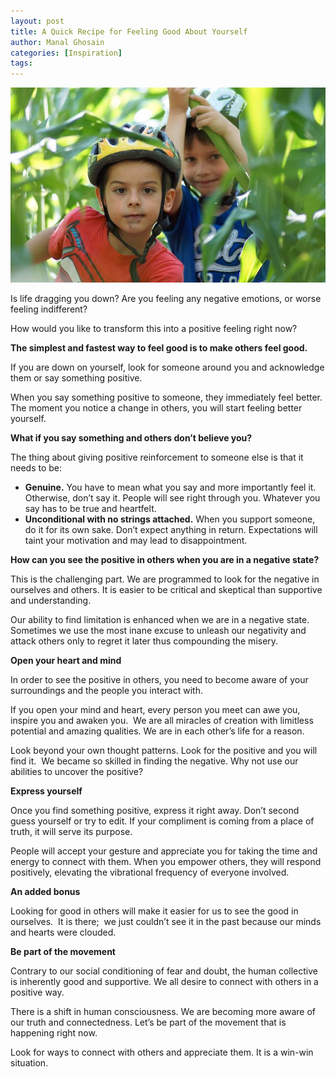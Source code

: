 ```yaml
---
layout: post
title: A Quick Recipe for Feeling Good About Yourself
author: Manal Ghosain
categories: [Inspiration]
tags:
---
```


![Children](/images/children.jpg) 

Is life dragging you down? Are you feeling any negative emotions, or worse feeling indifferent? 

How would you like to transform this into a positive feeling right now? 

**The simplest and fastest way to feel good is to make others feel good.** 

If you are down on yourself, look for someone around you and acknowledge them or say something positive. 

When you say something positive to someone, they immediately feel better.  The moment you notice a change in others, you will start feeling better yourself. 

**What if you say something and others don’t believe you?** 

The thing about giving positive reinforcement to someone else is that it needs to be: 

  * **Genuine.** You have to mean what you say and more importantly feel it. Otherwise, don’t say it. People will see right through you. Whatever you say has to be true and heartfelt.
  * **Unconditional with no strings attached.** When you support someone, do it for its own sake. Don’t expect anything in return. Expectations will taint your motivation and may lead to disappointment.

**How can you see the positive in others when you are in a negative state?** 

This is the challenging part. We are programmed to look for the negative in ourselves and others. It is easier to be critical and skeptical than supportive and understanding. 

Our ability to find limitation is enhanced when we are in a negative state. Sometimes we use the most inane excuse to unleash our negativity and attack others only to regret it later thus compounding the misery.

 **Open your heart and mind** 

In order to see the positive in others, you need to become aware of your surroundings and the people you interact with. 

If you open your mind and heart, every person you meet can awe you, inspire you and awaken you.  We are all miracles of creation with limitless potential and amazing qualities. We are in each other’s life for a reason. 

Look beyond your own thought patterns. Look for the positive and you will find it.  We became so skilled in finding the negative. Why not use our abilities to uncover the positive? 

**Express yourself** 

Once you find something positive, express it right away. Don’t second guess yourself or try to edit. If your compliment is coming from a place of truth, it will serve its purpose. 

People will accept your gesture and appreciate you for taking the time and energy to connect with them. When you empower others, they will respond positively, elevating the vibrational frequency of everyone involved. 

**An added bonus** 

Looking for good in others will make it easier for us to see the good in ourselves.  It is there;  we just couldn’t see it in the past because our minds and hearts were clouded. 

**Be part of the movement** 

Contrary to our social conditioning of fear and doubt, the human collective is inherently good and supportive. We all desire to connect with others in a positive way. 

There is a shift in human consciousness. We are becoming more aware of our truth and connectedness. Let’s be part of the movement that is happening right now. 

Look for ways to connect with others and appreciate them. It is a win-win situation.